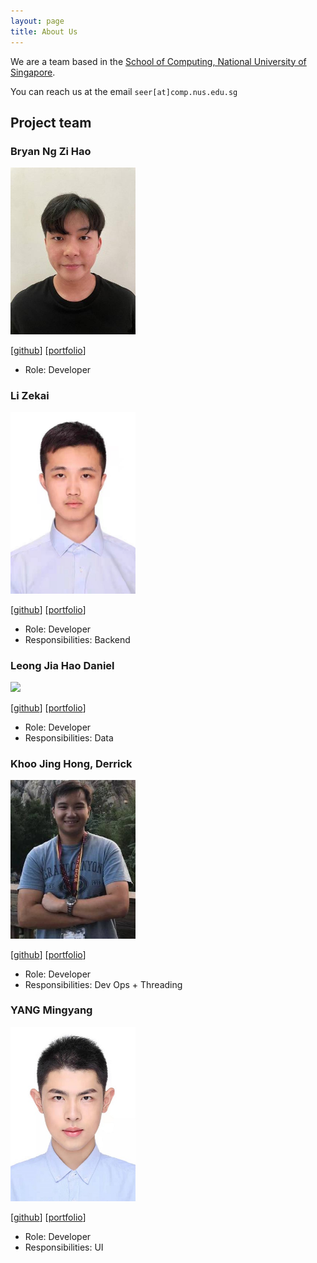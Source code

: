 ```yaml
---
layout: page
title: About Us
---
```


We are a team based in the [School of Computing, National University of Singapore](http://www.comp.nus.edu.sg).

You can reach us at the email `seer[at]comp.nus.edu.sg`

## Project team

### Bryan Ng Zi Hao

<img src="images/bryanngzh.png" width="200px">

[[github](https://github.com/bryanngzh)]
[[portfolio](team/bryanngzh.md)]

* Role: Developer

### Li Zekai

<div align=left><img src="images/lizekai-richard.png" alt="lizekai-richard" style="zoom:100%;" width=200px /></div>


[[github](https://github.com/lizekai-richard)]
[[portfolio](team/lizekai-richard.md)]

* Role: Developer
* Responsibilities: Backend

### Leong Jia Hao Daniel

<img src="images/leongdl135.png" width="200px">

[[github](http://github.com/leongdl135)] [[portfolio](team/leongdl135.md)]

* Role: Developer
* Responsibilities: Data

### Khoo Jing Hong, Derrick

<img src="images/drkkjh.png" width="200px">

[[github](http://github.com/drkkjh)]
[[portfolio](team/drkkjh.md)]

* Role: Developer
* Responsibilities: Dev Ops + Threading

### YANG Mingyang

<img src="images/myangat0343.png" width="200px">

[[github](http://github.com/myangat0343)]
[[portfolio](team/myangat0343.md)]

* Role: Developer
* Responsibilities: UI
